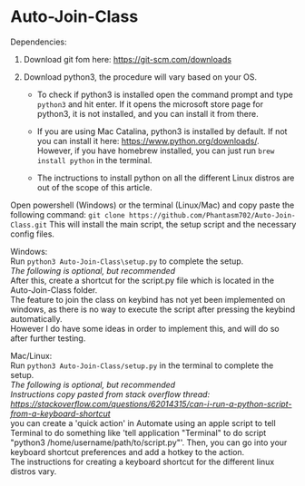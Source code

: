 # Auto-Join-Class
    
Dependencies:   
1) Download git fom here: https://git-scm.com/downloads  
2) Download python3, the procedure will vary based on your OS.  
    
    - To check if python3 is installed open the command prompt and type `python3` and hit enter. If it opens the microsoft store page for python3, it is not installed, and you can install it from there.  
    
    - If you are using Mac Catalina, python3 is installed by default. If not you can install it here: https://www.python.org/downloads/.    
      However, if you have homebrew installed, you can just run `brew install python` in the terminal.  
    
    - The inctructions to install python on all the different Linux distros are out of the scope of this article.   
    
    
Open powershell (Windows) or the terminal (Linux/Mac) and copy paste the following command:
```git clone https://github.com/Phantasm702/Auto-Join-Class.git```
This will install the main script, the setup script and the necessary config files.
    
Windows:    
Run `python3 Auto-Join-Class\setup.py` to complete the setup.   
*The following is optional, but recommended*    
After this, create a shortcut for the script.py file which is located in the Auto-Join-Class folder.    
The feature to join the class on keybind has not yet been implemented on windows, as there is no way to execute the script after pressing the keybind automatically.    
However I do have some ideas in order to implement this, and will do so after further testing.   
    
Mac/Linux:      
Run `python3 Auto-Join-Class/setup.py` in the terminal to complete the setup.   
*The following is optional, but recommended*    
*Instructions copy pasted from stack overflow thread: https://stackoverflow.com/questions/62014315/can-i-run-a-python-script-from-a-keyboard-shortcut*  
you can create a 'quick action' in Automate using an apple script to tell Terminal to do something like 'tell application "Terminal" to do script "python3    /home/username/path/to/script.py"'. Then, you can go into your keyboard shortcut preferences and add a hotkey to the action.  
The instructions for creating a keyboard shortcut for the different linux distros vary. 
